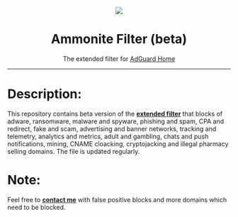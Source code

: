 <p align="center">
<img src="https://raw.githubusercontent.com/LazyAspect/Ammonite/master/ammnt_logo.png" />
</p>

<h1 align="center">Ammonite Filter (beta)</h1>

<p align="center">The extended filter for <a href="https://adguard.com/en/adguard-home.html">AdGuard Home</a></p>

***

# Description:

This repository contains beta version of the <b><a href="https://ammnt.com/filter.txt">extended filter</a></b> that blocks of adware, ransomware, malware and spyware, phishing and spam, CPA and redirect, fake and scam, advertising and banner networks, tracking and telemetry, analytics and metrics, adult and gambling, chats and push notifications, mining, CNAME cloacking, cryptojacking and illegal pharmacy selling domains. The file is updated regularly.

# Note:

Feel free to <b><a href="https://t.me/LazyAspect">contact me</a></b> with false positive blocks and more domains which need to be blocked.
